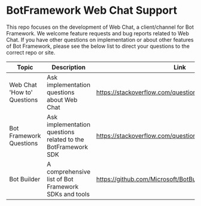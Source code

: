 # BotFramework Web Chat Support

This repo focuses on the development of Web Chat, a client/channel for Bot Framework. We welcome feature requests and bug reports related to Web Chat. If you have other questions on implementation or about other features of Bot Framework, please see the below list to direct your questions to the correct repo or site.

| Topic                       | Description                                                  | Link                                                    |
|-----------------------------|--------------------------------------------------------------|---------------------------------------------------------|
| Web Chat 'How to' Questions | Ask implementation questions about Web Chat                  | https://stackoverflow.com/questions/tagged/web-chat     |
| Bot Framework Questions     | Ask implementation questions related to the BotFramework SDK | https://stackoverflow.com/questions/tagged/botframework |
| Bot Builder                 | A comprehensive list of Bot Framework SDKs and tools         | https://github.com/Microsoft/BotBuilder                 |
